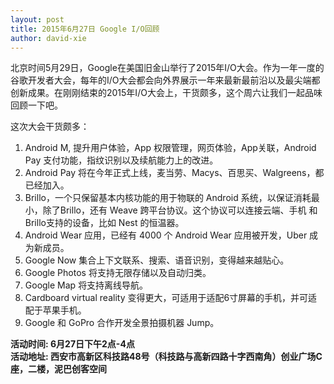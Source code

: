 ```yaml
---
layout: post
title: 2015年6月27日 Google I/O回顾
author: david-xie
---
```


北京时间5月29日，Google在美国旧金山举行了2015年I/O大会。作为一年一度的谷歌开发者大会，每年的I/O大会都会向外界展示一年来最新最前沿以及最尖端都创新成果。在刚刚结束的2015年I/O大会上，干货颇多，这个周六让我们一起品味回顾一下吧。

这次大会干货颇多：

1. Android M, 提升用户体验，App 权限管理，网页体验，App关联，Android Pay 支付功能，指纹识别以及续航能力上的改进。
2. Android Pay 将在今年正式上线，麦当劳、Macys、百思买、Walgreens，都已经加入。
3. Brillo，一个只保留基本内核功能的用于物联的 Android 系统，以保证消耗最小，除了Brillo，还有 Weave 跨平台协议。这个协议可以连接云端、手机 和 Brillo支持的设备，比如 Nest 的恒温器。
4. Android Wear 应用，已经有 4000 个 Android Wear 应用被开发，Uber 成为新成员。
5. Google Now 集合上下文联系、搜索、语音识别，变得越来越贴心。
6. Google Photos 将支持无限存储以及自动归类。
7. Google Map 将支持离线导航。
8. Cardboard virtual reality 变得更大，可适用于适配6寸屏幕的手机，并可适配于苹果手机。
9. Google 和 GoPro 合作开发全景拍摄机器 Jump。

**活动时间: 6月27日下午2点-4点**  
**活动地址: 西安市高新区科技路48号（科技路与高新四路十字西南角）创业广场C座，二楼，泥巴创客空间**

